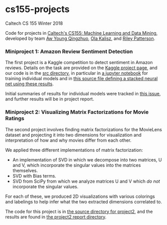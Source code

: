 # cs155-projects
Caltech CS 155 Winter 2018

Code for projects in [Caltech's CS155: Machine Learning and Data Mining](http://www.yisongyue.com/courses/cs155/2018_winter/), developed by team [Aw Young Qingzhuo](https://github.com/veniversum), [Ola Kalisz](https://github.com/pistacja96), and [Riley Patterson](https://github.com/rylz).

### Miniproject 1: Amazon Review Sentiment Detection

The first project is a Kaggle competition to detect sentiment in Amazon reviews. Details on the task are provided on the [Kaggle project page](https://www.kaggle.com/c/caltech-cs-155-2018), and our code is in the [src directory](project1/src), in particular in [a jupyter notebook](project1/src/generate_first_layer.ipynb) for training individual models and in [this source file defining a stacked neural net using these results](project1/src/stacked_neural_net_model.py).

Initial summaries of results for individual models were tracked in [this issue](../../issues/1), and further results will be in project report.

### Miniproject 2: Visualizing Matrix Factorizations for Movie Ratings

The second project involves finding matrix factorizations for the MovieLens dataset and projecting it into two dimensions for visualization and interpretation of how and why movies differ from each other.

We applied three different implementations of matrix factorization:
* An implementation of SVD in which we decompose into two matrices, U and V, which incorporate the singular values into the matrices themselves.
* SVD with Bias terms.
* SVD from SciPy from which we analyze matrices U and V which _do not_ incorporate the singular values.

For each of these, we produced 2D visualizations with various colorings and labelings to help infer what the two extracted dimensions correlated to.

The code for this project is in [the source directory for project2](project2/src), and the results are found in [the project2 report directory](project2/report).
